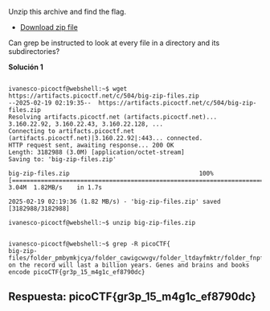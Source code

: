 
Unzip this archive and find the flag.

- [Download zip file](https://artifacts.picoctf.net/c/504/big-zip-files.zip)

Can grep be instructed to look at every file in a directory and its subdirectories?


**Solución 1**

```

ivanesco-picoctf@webshell:~$ wget https://artifacts.picoctf.net/c/504/big-zip-files.zip
--2025-02-19 02:19:35--  https://artifacts.picoctf.net/c/504/big-zip-files.zip
Resolving artifacts.picoctf.net (artifacts.picoctf.net)... 3.160.22.92, 3.160.22.43, 3.160.22.128, ...
Connecting to artifacts.picoctf.net (artifacts.picoctf.net)|3.160.22.92|:443... connected.
HTTP request sent, awaiting response... 200 OK
Length: 3182988 (3.0M) [application/octet-stream]
Saving to: 'big-zip-files.zip'

big-zip-files.zip                                    100%[=====================================================================================================================>]   3.04M  1.82MB/s    in 1.7s    

2025-02-19 02:19:36 (1.82 MB/s) - 'big-zip-files.zip' saved [3182988/3182988]

ivanesco-picoctf@webshell:~$ unzip big-zip-files.zip 


ivanesco-picoctf@webshell:~$ grep -R picoCTF{
big-zip-files/folder_pmbymkjcya/folder_cawigcwvgv/folder_ltdayfmktr/folder_fnpfclfyee/whzxrpivpqld.txt:information on the record will last a billion years. Genes and brains and books encode picoCTF{gr3p_15_m4g1c_ef8790dc}

```


## Respuesta: **picoCTF{gr3p_15_m4g1c_ef8790dc}**